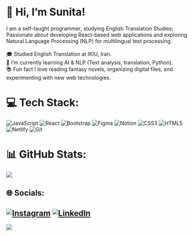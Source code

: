 # 👋 Hi, I’m Sunita!<br>
I am a self-taught programmer, studying English Translation Studies; Passionate about developing React-based web applications and exploring Natural Language Processing (NLP) for multilingual text processing.<br><br>🎓 Studied English Translation at IKIU, Iran.<br>🌱 I’m currently learning AI & NLP (Text analysis, translation, Python).<br>📚 Fun fact I love reading fantasy novels, organizing digital files, and experimenting with new web technologies.




# 💻 Tech Stack:
![JavaScript](https://img.shields.io/badge/javascript-%23323330.svg?style=flat&logo=javascript&logoColor=%23F7DF1E) ![React](https://img.shields.io/badge/react-%2320232a.svg?style=flat&logo=react&logoColor=%2361DAFB) ![Bootstrap](https://img.shields.io/badge/bootstrap-%238511FA.svg?style=flat&logo=bootstrap&logoColor=white) ![Figma](https://img.shields.io/badge/figma-%23F24E1E.svg?style=flat&logo=figma&logoColor=white) ![Notion](https://img.shields.io/badge/Notion-%23000000.svg?style=flat&logo=notion&logoColor=white) ![CSS3](https://img.shields.io/badge/css3-%231572B6.svg?style=flat&logo=css3&logoColor=white) ![HTML5](https://img.shields.io/badge/html5-%23E34F26.svg?style=flat&logo=html5&logoColor=white) ![Netlify](https://img.shields.io/badge/netlify-%23000000.svg?style=flat&logo=netlify&logoColor=#00C7B7) ![Git](https://img.shields.io/badge/git-%23F05033.svg?style=flat&logo=git&logoColor=white)
# 📊 GitHub Stats:
![](https://github-readme-stats.vercel.app/api?username=sunitamousavi&theme=midnight-purple&hide_border=false&include_all_commits=true&count_private=false)<br/>


## 🌐 Socials:
[![Instagram](https://img.shields.io/badge/Instagram-%23E4405F.svg?logo=Instagram&logoColor=white)](https://instagram.com/sunitavii) [![LinkedIn](https://img.shields.io/badge/LinkedIn-%230077B5.svg?logo=linkedin&logoColor=white)](https://linkedin.com/in/sunitamousavi) 
---
[![](https://visitcount.itsvg.in/api?id=sunitamousavi&icon=0&color=2)](https://visitcount.itsvg.in)

<!-- Proudly created with GPRM ( https://gprm.itsvg.in ) -->
